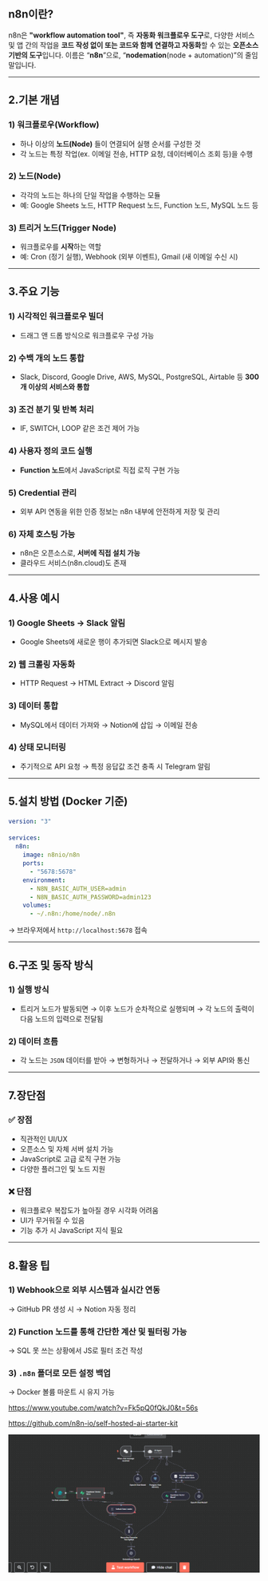 ## n8n이란?

n8n은 **"workflow automation tool"**, 즉 **자동화 워크플로우 도구**로, 다양한 서비스 및 앱 간의 작업을 **코드 작성 없이 또는 코드와 함께 연결하고 자동화**할 수 있는 **오픈소스 기반의 도구**입니다. 이름은 “**n8n**”으로, “**nodemation**(node + automation)”의 줄임말입니다.

---

## 2.기본 개념

### 1) 워크플로우(Workflow)

- 하나 이상의 **노드(Node)** 들이 연결되어 실행 순서를 구성한 것
- 각 노드는 특정 작업(ex. 이메일 전송, HTTP 요청, 데이터베이스 조회 등)을 수행

### 2) 노드(Node)

- 각각의 노드는 하나의 단일 작업을 수행하는 모듈
- 예: Google Sheets 노드, HTTP Request 노드, Function 노드, MySQL 노드 등

### 3) 트리거 노드(Trigger Node)

- 워크플로우를 **시작**하는 역할
- 예: Cron (정기 실행), Webhook (외부 이벤트), Gmail (새 이메일 수신 시)

---

## 3.주요 기능

### 1) 시각적인 워크플로우 빌더
- 드래그 앤 드롭 방식으로 워크플로우 구성 가능

### 2) 수백 개의 노드 통합
- Slack, Discord, Google Drive, AWS, MySQL, PostgreSQL, Airtable 등 **300개 이상의 서비스와 통합**

### 3) 조건 분기 및 반복 처리
- IF, SWITCH, LOOP 같은 조건 제어 가능

### 4) 사용자 정의 코드 실행
- **Function 노드**에서 JavaScript로 직접 로직 구현 가능

### 5) Credential 관리
- 외부 API 연동을 위한 인증 정보는 n8n 내부에 안전하게 저장 및 관리

### 6) 자체 호스팅 가능
- n8n은 오픈소스로, **서버에 직접 설치 가능**
- 클라우드 서비스(n8n.cloud)도 존재

---

## 4.사용 예시

### 1) Google Sheets → Slack 알림

- Google Sheets에 새로운 행이 추가되면 Slack으로 메시지 발송

### 2) 웹 크롤링 자동화

- HTTP Request → HTML Extract → Discord 알림

### 3) 데이터 통합

- MySQL에서 데이터 가져와 → Notion에 삽입 → 이메일 전송

### 4) 상태 모니터링

- 주기적으로 API 요청 → 특정 응답값 조건 충족 시 Telegram 알림

---

## 5.설치 방법 (Docker 기준)

```yaml
version: "3"

services:
  n8n:
    image: n8nio/n8n
    ports:
      - "5678:5678"
    environment:
      - N8N_BASIC_AUTH_USER=admin
      - N8N_BASIC_AUTH_PASSWORD=admin123
    volumes:
      - ~/.n8n:/home/node/.n8n
```

→ 브라우저에서 `http://localhost:5678` 접속

---

## 6.구조 및 동작 방식

### 1) 실행 방식

- 트리거 노드가 발동되면 → 이후 노드가 순차적으로 실행되며 → 각 노드의 출력이 다음 노드의 입력으로 전달됨

### 2) 데이터 흐름

- 각 노드는 `JSON` 데이터를 받아 → 변형하거나 → 전달하거나 → 외부 API와 통신

---

## 7.장단점

### ✅ 장점

- 직관적인 UI/UX
- 오픈소스 및 자체 서버 설치 가능
- JavaScript로 고급 로직 구현 가능
- 다양한 플러그인 및 노드 지원

### ❌ 단점

- 워크플로우 복잡도가 높아질 경우 시각화 어려움
- UI가 무거워질 수 있음
- 기능 추가 시 JavaScript 지식 필요

---

## 8.활용 팁

### 1) Webhook으로 외부 시스템과 실시간 연동
→ GitHub PR 생성 시 → Notion 자동 정리

### 2) Function 노드를 통해 간단한 계산 및 필터링 가능
→ SQL 못 쓰는 상황에서 JS로 필터 조건 작성

### 3) `.n8n` 폴더로 모든 설정 백업
→ Docker 볼륨 마운트 시 유지 가능


https://www.youtube.com/watch?v=Fk5pQ0fQkJ0&t=56s

https://github.com/n8n-io/self-hosted-ai-starter-kit

![](public/image/Pasted%20image%2020250416013509.png)